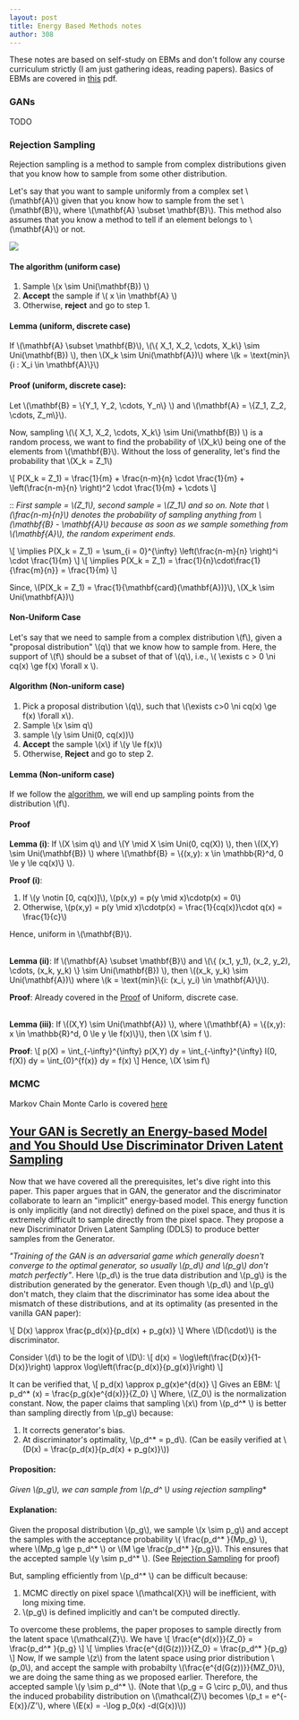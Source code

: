 ```yaml
---
layout: post
title: Energy Based Methods notes
author: 308
---
```


These notes are based on self-study on EBMs and don't follow any course curriculum strictly (I am just gathering ideas, reading papers). Basics of EBMs are covered in [this](EBMs.pdf) pdf. 

### GANs
TODO

### Rejection Sampling
Rejection sampling is a method to sample from complex distributions given that you know how to sample from some other distribution. 

Let's say that you want to sample uniformly from a complex set \\(\mathbf{A}\\) given that you know how to sample from the set  \\(\mathbf{B}\\), where \\(\mathbf{A} \subset \mathbf{B}\\). This method also assumes that you know a method to tell if an element belongs to \\(\mathbf{A}\\) or not.

![](https://i.imgur.com/FOGcQRV.png)

#### The algorithm (uniform case)
1. Sample \\(x \sim Uni(\mathbf{B}) \\)
2. **Accept** the sample if \\( x \in \mathbf{A} \\)
3.  Otherwise, **reject** and go to step 1. 

#### Lemma (uniform, discrete case)
If \\(\mathbf{A} \subset \mathbf{B}\\), \\(\\{ X_1, X_2, \cdots, X_k\\} \sim Uni(\mathbf{B}) \\), then \\(X_k \sim Uni(\mathbf{A})\\) where \\(k = \text{min}\\{i : X_i \in \mathbf{A}\\}\\)

#### Proof (uniform, discrete case):
Let \\(\mathbf{B} = \\{Y_1, Y_2, \cdots, Y_n\\} \\) and \\(\mathbf{A} = \\{Z_1, Z_2, \cdots, Z_m\\}\\).

Now, sampling \\(\\{ X_1, X_2, \cdots, X_k\\} \sim Uni(\mathbf{B}) \\) is a random process, we want to find the probability of \\(X_k\\) being one of the elements from \\(\mathbf{B}\\). Without the loss of generality, let's find the probability that \\(X_k = Z_1\\)

\\[
    P(X_k = Z_1) = \frac{1}{m} + \frac{n-m}{n} \cdot \frac{1}{m} + \left(\frac{n-m}{n} \right)^2  \cdot \frac{1}{m} + \cdots 
\\]

:: *First sample = \\(Z_1\\), second sample = \\(Z_1\\) and so on. Note that \\(\frac{n-m}{n}\\) denotes the probability of sampling anything from \\(\mathbf{B} - \mathbf{A}\\) because as soon as we sample something from \\(\mathbf{A}\\), the random experiment ends.*

\\[
    \implies P(X_k = Z_1) = \sum_{i = 0}^{\infty} \left(\frac{n-m}{n} \right)^i  \cdot \frac{1}{m}
\\]
\\[
    \implies P(X_k = Z_1) = \frac{1}{n}\cdot\frac{1}{\frac{m}{n}} = \frac{1}{m}
\\]

Since, \\(P(X_k = Z_1) = \frac{1}{\mathbf{card}(\mathbf{A})}\\), \\(X_k \sim Uni(\mathbf{A})\\)


#### Non-Uniform Case

Let's say that we need to sample from a complex distribution \\(f\\), given a "proposal distribution" \\(q\\) that we know how to sample from. Here, the support of \\(f\\) should be a subset of that of \\(q\\), i.e., \\( \exists c > 0 \ni cq(x) \ge f(x) \forall x \\).

#### Algorithm (Non-uniform case)
1. Pick a proposal distribution \\(q\\), such that \\(\exists c>0 \ni cq(x) \ge f(x) \forall x\\).
2. Sample \\(x \sim q\\)
3. sample \\(y \sim Uni(0, cq(x))\\)
4. **Accept** the sample \\(x\\) if \\(y \le f(x)\\)
5. Otherwise, **Reject** and go to step 2.

#### Lemma (Non-uniform case)
If we follow the [algorithm](#algorithm-non-uniform-case), we will end up sampling points from the distribution \\(f\\).

#### Proof

**Lemma (i)**: If \\(X \sim q\\) and \\(Y \mid X \sim Uni(0, cq(X)) \\), then \\((X,Y) \sim Uni(\mathbf{B}) \\) where \\(\mathbf{B} = \\{(x,y): x \in \mathbb{R}^d, 0 \le y \le cq(x)\\} \\).

**Proof (i)**:
1. If \\(y \notin [0, cq(x)]\\), \\(p(x,y) = p(y \mid x)\cdotp(x) = 0\\)
2. Otherwise, \\(p(x,y) = p(y \mid x)\cdotp(x) = \frac{1}{cq(x)}\cdot q(x) = \frac{1}{c}\\)

Hence, uniform in \\(\mathbf{B}\\).

\
**Lemma (ii)**: If \\(\mathbf{A} \subset \mathbf{B}\\) and \\(\\{ (x_1, y_1), (x_2, y_2), \cdots, (x_k, y_k) \\} \sim Uni(\mathbf{B}) \\), then \\((x_k, y_k) \sim Uni(\mathbf{A})\\) where \\(k = \text{min}\\{i: (x_i, y_i) \in \mathbf{A}\\}\\).

**Proof**: 
Already covered in the [Proof](#proof-uniform-discrete-case) of Uniform, discrete case.

\
**Lemma (iii)**: If \\((X,Y) \sim Uni(\mathbf{A}) \\), where \\(\mathbf{A} = \\{(x,y): x \in \mathbb{R}^d, 0 \le y \le f(x)\\}\\), then \\(X \sim f \\).

**Proof**:
\\[
    p(X) = \int_{-\infty}^{\infty} p(X,Y) dy = \int_{-\infty}^{\infty} I(0, f(X)) dy = \int_{0}^{f(x)} dy = f(x)
\\]
Hence, \\(X \sim f\\)

### MCMC
Markov Chain Monte Carlo is covered [here](https://roomno308.github.io/blog/MCMC.html)

## [Your GAN is Secretly an Energy-based Model and You Should Use Discriminator Driven Latent Sampling](https://arxiv.org/abs/2003.06060)

Now that we have covered all the prerequisites, let's dive right into this paper. This paper argues that in GAN, the generator and the discriminator collaborate to learn an "implicit" energy-based model. This energy function is only implicitly (and not directly) defined on the pixel space, and thus it is extremely difficult to sample directly from the pixel space. They propose a new Discriminator Driven Latent Sampling (DDLS) to produce better samples from the Generator.

*"Training of the GAN is an adversarial game which generally doesn't converge to the optimal generator, so usually \\(p_d\\) and \\(p_g\\) don't match perfectly"*. Here \\(p_d\\) is the true data distribution and \\(p_g\\) is the distribution generated by the generator. Even though \\(p_d\\) and \\(p_g\\) don't match, they claim that the discriminator has some idea about the mismatch of these distributions, and at its optimality (as presented in the vanilla GAN paper):

\\[
    D(x) \approx \frac{p_d(x)}{p_d(x) + p_g(x)}
\\]
Where \\(D(\cdot)\\) is the discriminator.

Consider \\(d\\) to be the logit of \\(D\\):
\\[
    d(x) = \log\left(\frac{D(x)}{1-D(x)}\right) \approx \log\left(\frac{p_d(x)}{p_g(x)}\right)
\\]

It can be verified that,
\\[
    p_d(x) \approx p_g(x)e^{d(x)}
\\]
Gives an EBM:
\\[
    p_d^* (x) = \frac{p_g(x)e^{d(x)}}{Z_0}
\\]
Where, \\(Z_0\\) is the normalization constant. Now, the paper claims that sampling \\(x\\) from \\(p_d^* \\) is better than sampling directly from \\(p_g\\) because:

1. It corrects generator's bias.
2. At discriminator's optimality, \\(p_d^* = p_d\\). (Can be easily verified at \\(D(x) = \frac{p_d(x)}{p_d(x) + p_g(x)}\\))

#### Proposition: 
**Given \\(p_g\\), we can sample from \\(p_d^* \\) using rejection sampling**
#### Explanation:
Given the proposal distribution \\(p_g\\), we sample \\(x \sim p_g\\) and accept the samples with the acceptance probability \\( \frac{p_d^* }{Mp_g} \\), where \\(Mp_g \ge p_d^* \\) or \\(M \ge \frac{p_d^* }{p_g}\\). This ensures that the accepted sample \\(y \sim p_d^* \\). (See [Rejection Sampling](#rejection-sampling) for proof)


But, sampling efficiently from \\(p_d^* \\) can be difficult because:
1. MCMC directly on pixel space \\(\mathcal{X}\\) will be inefficient, with long mixing time.
2. \\(p_g\\) is defined implicitly and can't be computed directly.

To overcome these problems, the paper proposes to sample directly from the latent space \\(\mathcal{Z}\\). We have 
\\[
\frac{e^{d(x)}}{Z_0} = \frac{p_d^* }{p_g}
\\]
\\[
    \implies \frac{e^{d(G(z))}}{Z_0} = \frac{p_d^* }{p_g}
\\]
Now, If we sample \\(z\\) from the latent space using prior distribution \\(p_0\\), and accept the sample with probabilty \\(\frac{e^{d(G(z))}}{MZ_0}\\), we are  doing the same thing as we proposed earlier. Therefore, the accepted sample \\(y \sim p_d^* \\).  (Note that \\(p_g = G \circ p_0\\), and thus the induced probability distribution on \\(\mathcal{Z}\\) becomes \\(p_t = e^{-E(x)}/Z'\\), where \\(E(x) = -\log p_0(x) -d(G(x))\\))